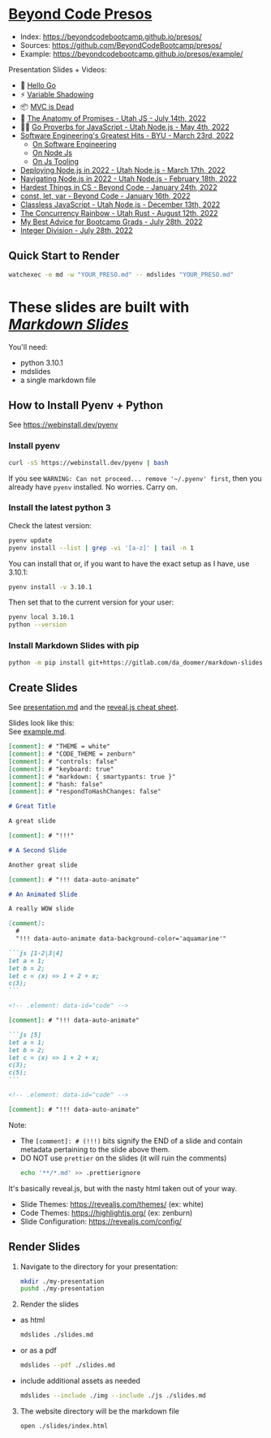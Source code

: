 # [Beyond Code Presos](https://github.com/BeyondCodeBootcamp/presos/)

- Index: <https://beyondcodebootcamp.github.io/presos/>
- Sources: <https://github.com/BeyondCodeBootcamp/presos/>
- Example:
  <https://beyondcodebootcamp.github.io/presos/example/>

Presentation Slides + Videos:

  <!-- [2022-08-02 17:26:57 -0600] Hello Go -->

- 🐹 [Hello Go](./hello-go/)
  <!-- [2022-07-26 15:59:21 -0600] Shadowing -->
- ⚡️ [Variable Shadowing](./variable-shadowing/)
  <!-- [2022-07-20 04:41:53 -0600] MVC is Dead -->
- 📦 [MVC is Dead](./long-live-mvc/)
  <!-- [2022-07-14 19:46:54 -0600] JS Promises -->
- 🦴
  [The Anatomy of Promises - Utah JS - July 14th, 2022](./js-promises/)
  <!-- [2022-04-21 14:32:00 -0600] Go Proverbs -->
- 🧙‍♂️
  [Go Proverbs for JavaScript - Utah Node.js - May 4th, 2022](./go-proverbs-for-js/)
  <!-- [2022-03-23 01:38:54 -0600] AJ's BYU 2022 Lecture Series -->
- [Software Engineering's Greatest Hits - BYU - March 23rd, 2022](https://beyondcodebootcamp.github.io/presos/byu-2022/)
    <!-- [2022-03-23 01:03:02 -0600] Software Engineering's <br>Greatest Hits -->
  - [On Software Engineering](https://beyondcodebootcamp.github.io/presos/on-software-engineering/)
    <!-- [2022-03-23 05:18:18 -0600] On Node.js -->
  - [On Node Js](https://beyondcodebootcamp.github.io/presos/on-node-js/)
    <!-- [2022-03-23 05:18:18 -0600] Node.js Tooling -->
  - [On Js Tooling](https://beyondcodebootcamp.github.io/presos/on-js-tooling/)
  <!-- [2022-03-17 15:05:11 -0600] Deploying -->
- [Deploying Node.js in 2022 - Utah Node.js - March 17th, 2022](https://beyondcodebootcamp.github.io/presos/deploying-nodejs-in-2022/)
  <!-- [2022-02-18 02:13:05 -0700] Navigating -->
- [Navigating Node.js in 2022 - Utah Node.js - February 18th, 2022](https://beyondcodebootcamp.github.io/presos/navigating-nodejs-in-2022/)
  <!-- [2022-01-24 23:44:42 -0700] The 2 Hardest Things -->
- [Hardest Things in CS - Beyond Code - January 24th, 2022](https://beyondcodebootcamp.github.io/presos/hardest-things-in-cs/)
  <!-- [2022-01-16 02:17:42 -0700] `const`, `let`, `var` -->
- [const, let, var - Beyond Code - January 16th, 2022](https://beyondcodebootcamp.github.io/presos/const-let-var/)
  <!-- [2021-12-13 02:10:19 -0700] Classless JavaScript -->
- [Classless JavaScript - Utah Node.js - December 13th, 2022](https://beyondcodebootcamp.github.io/presos/classless-javascript/)
  <!-- [2021-08-12 18:01:43 -0600] All The Concurrency Models of the Rainbow 🌈 -->
- [The Concurrency Rainbow - Utah Rust - August 12th, 2022](https://beyondcodebootcamp.github.io/presos/concurrency-rainbow/)
  <!-- [2021-07-28 05:11:36 -0600] My Best Advice -->
- [My Best Advice for Bootcamp Grads - July 28th, 2022](https://beyondcodebootcamp.github.io/presos/bootcamp-grads/)
  <!-- [2021-07-28 01:43:19 -0600] Whole Numbers<br>in Programming -->
- [Integer Division - July 28th, 2022](https://beyondcodebootcamp.github.io/presos/integer-division/)

<!-- TODO
  Nothings of JavaScript
  MVC
-->

## Quick Start to Render

```bash
watchexec -e md -w "YOUR_PRESO.md" -- mdslides "YOUR_PRESO.md"
```

# These slides are built with [_Markdown Slides_][mds]

[mds]: https://github.com/dadoomer/markdown-slides

You'll need:

- python 3.10.1
- mdslides
- a single markdown file

## How to Install Pyenv + Python

See https://webinstall.dev/pyenv

### Install pyenv

```bash
curl -sS https://webinstall.dev/pyenv | bash
```

If you see
`WARNING: Can not proceed... remove '~/.pyenv' first`, then
you already have `pyenv` installed. No worries. Carry on.

### Install the latest python 3

Check the latest version:

```bash
pyenv update
pyenv install --list | grep -vi '[a-z]' | tail -n 1
```

You can install that or, if you want to have the exact setup
as I have, use 3.10.1:

```bash
pyenv install -v 3.10.1
```

Then set that to the current version for your user:

```bash
pyenv local 3.10.1
python --version
```

### Install Markdown Slides with pip

```bash
python -m pip install git+https://gitlab.com/da_doomer/markdown-slides.git
```

## Create Slides

See
[presentation.md](https://github.com/dadoomer/markdown-slides/blob/master/example/presentation.md)
and the
[reveal.js cheat sheet](https://revealjs.com/markdown/).

Slides look like this: \
See [example.md](/example.md).

````md
[comment]: # "THEME = white"
[comment]: # "CODE_THEME = zenburn"
[comment]: # "controls: false"
[comment]: # "keyboard: true"
[comment]: # "markdown: { smartypants: true }"
[comment]: # "hash: false"
[comment]: # "respondToHashChanges: false"

# Great Title

A great slide

[comment]: # "!!!"

# A Second Slide

Another great slide

[comment]: # "!!! data-auto-animate"

# An Animated Slide

A really WOW slide

[comment]:
  #
  "!!! data-auto-animate data-background-color='aquamarine'"

```js [1-2|3|4]
let a = 1;
let b = 2;
let c = (x) => 1 + 2 + x;
c(3);
```

<!-- .element: data-id="code" -->

[comment]: # "!!! data-auto-animate"

```js [5]
let a = 1;
let b = 2;
let c = (x) => 1 + 2 + x;
c(3);
c(5);
```

<!-- .element: data-id="code" -->

[comment]: # "!!! data-auto-animate"
````

Note:

- The `[comment]: # (!!!)` bits signify the END of a slide
  and contain metadata pertaining to the slide above them.
- DO NOT use `prettier` on the slides (it will ruin the
  comments)
  ```bash
  echo '**/*.md' >> .prettierignore
  ```

It's basically reveal.js, but with the nasty html taken out
of your way.

- Slide Themes: https://revealjs.com/themes/ (ex: white)
- Code Themes: https://highlightjs.org/ (ex: zenburn)
- Slide Configuration: https://revealjs.com/config/

## Render Slides

1. Navigate to the directory for your presentation:
   ```bash
   mkdir ./my-presentation
   pushd ./my-presentation
   ```
2. Render the slides

- as html
  ```bash
  mdslides ./slides.md
  ```
- or as a pdf
  ```bash
  mdslides --pdf ./slides.md
  ```
- include additional assets as needed
  ```bash
  mdslides --include ./img --include ./js ./slides.md
  ```

3. The website directory will be the markdown file
   ```bash
   open ./slides/index.html
   ```
